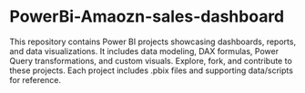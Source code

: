 # PowerBi-Amaozn-sales-dashboard
This repository contains Power BI projects showcasing dashboards, reports, and data visualizations. It includes data modeling, DAX formulas, Power Query transformations, and custom visuals. Explore, fork, and contribute to these projects. Each project includes .pbix files and supporting data/scripts for reference.
